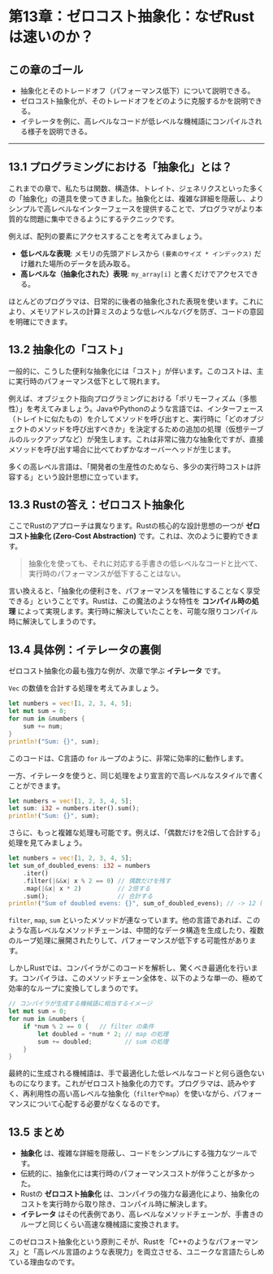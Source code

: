 # 第13章：ゼロコスト抽象化：なぜRustは速いのか？

## この章のゴール
- 抽象化とそのトレードオフ（パフォーマンス低下）について説明できる。
- ゼロコスト抽象化が、そのトレードオフをどのように克服するかを説明できる。
- イテレータを例に、高レベルなコードが低レベルな機械語にコンパイルされる様子を説明できる。

---

## 13.1 プログラミングにおける「抽象化」とは？

これまでの章で、私たちは関数、構造体、トレイト、ジェネリクスといった多くの「抽象化」の道具を使ってきました。抽象化とは、複雑な詳細を隠蔽し、よりシンプルで高レベルなインターフェースを提供することで、プログラマがより本質的な問題に集中できるようにするテクニックです。

例えば、配列の要素にアクセスすることを考えてみましょう。

- **低レベルな表現**: メモリの先頭アドレスから `(要素のサイズ * インデックス)` だけ離れた場所のデータを読み取る。
- **高レベルな（抽象化された）表現**: `my_array[i]` と書くだけでアクセスできる。

ほとんどのプログラマは、日常的に後者の抽象化された表現を使います。これにより、メモリアドレスの計算ミスのような低レベルなバグを防ぎ、コードの意図を明確にできます。

## 13.2 抽象化の「コスト」

一般的に、こうした便利な抽象化には「コスト」が伴います。このコストは、主に実行時のパフォーマンス低下として現れます。

例えば、オブジェクト指向プログラミングにおける「ポリモーフィズム（多態性）」を考えてみましょう。JavaやPythonのような言語では、インターフェース（トレイトに似たもの）を介してメソッドを呼び出すと、実行時に「どのオブジェクトのメソッドを呼び出すべきか」を決定するための追加の処理（仮想テーブルのルックアップなど）が発生します。これは非常に強力な抽象化ですが、直接メソッドを呼び出す場合に比べてわずかなオーバーヘッドが生じます。

多くの高レベル言語は、「開発者の生産性のためなら、多少の実行時コストは許容する」という設計思想に立っています。

## 13.3 Rustの答え：ゼロコスト抽象化

ここでRustのアプローチは異なります。Rustの核心的な設計思想の一つが **ゼロコスト抽象化 (Zero-Cost Abstraction)** です。これは、次のように要約できます。

> 抽象化を使っても、それに対応する手書きの低レベルなコードと比べて、実行時のパフォーマンスが低下することはない。

言い換えると、「抽象化の便利さを、パフォーマンスを犠牲にすることなく享受できる」ということです。Rustは、この魔法のような特性を **コンパイル時の処理** によって実現します。実行時に解決していたことを、可能な限りコンパイル時に解決してしまうのです。

## 13.4 具体例：イテレータの裏側

ゼロコスト抽象化の最も強力な例が、次章で学ぶ **イテレータ** です。

`Vec` の数値を合計する処理を考えてみましょう。

```rust
let numbers = vec![1, 2, 3, 4, 5];
let mut sum = 0;
for num in &numbers {
    sum += num;
}
println!("Sum: {}", sum);
```

このコードは、C言語の `for` ループのように、非常に効率的に動作します。

一方、イテレータを使うと、同じ処理をより宣言的で高レベルなスタイルで書くことができます。

```rust
let numbers = vec![1, 2, 3, 4, 5];
let sum: i32 = numbers.iter().sum();
println!("Sum: {}", sum);
```

さらに、もっと複雑な処理も可能です。例えば、「偶数だけを2倍して合計する」処理を見てみましょう。

```rust
let numbers = vec![1, 2, 3, 4, 5];
let sum_of_doubled_evens: i32 = numbers
    .iter()
    .filter(|&&x| x % 2 == 0) // 偶数だけを残す
    .map(|&x| x * 2)          // 2倍する
    .sum();                   // 合計する
println!("Sum of doubled evens: {}", sum_of_doubled_evens); // -> 12 ( (2*2) + (4*2) )
```

`filter`, `map`, `sum` といったメソッドが連なっています。他の言語であれば、このような高レベルなメソッドチェーンは、中間的なデータ構造を生成したり、複数のループ処理に展開されたりして、パフォーマンスが低下する可能性があります。

しかしRustでは、コンパイラがこのコードを解析し、驚くべき最適化を行います。コンパイラは、このメソッドチェーン全体を、以下のような単一の、極めて効率的なループに変換してしまうのです。

```rust
// コンパイラが生成する機械語に相当するイメージ
let mut sum = 0;
for num in &numbers {
    if *num % 2 == 0 {   // filter の条件
        let doubled = *num * 2; // map の処理
        sum += doubled;         // sum の処理
    }
}
```

最終的に生成される機械語は、手で最適化した低レベルなコードと何ら遜色ないものになります。これがゼロコスト抽象化の力です。プログラマは、読みやすく、再利用性の高い高レベルな抽象化（`filter`や`map`）を使いながら、パフォーマンスについて心配する必要がなくなるのです。

## 13.5 まとめ

- **抽象化** は、複雑な詳細を隠蔽し、コードをシンプルにする強力なツールです。
- 伝統的に、抽象化には実行時のパフォーマンスコストが伴うことが多かった。
- Rustの **ゼロコスト抽象化** は、コンパイラの強力な最適化により、抽象化のコストを実行時から取り除き、コンパイル時に解決します。
- **イテレータ** はその代表例であり、高レベルなメソッドチェーンが、手書きのループと同じくらい高速な機械語に変換されます。

このゼロコスト抽象化という原則こそが、Rustを「C++のようなパフォーマンス」と「高レベル言語のような表現力」を両立させる、ユニークな言語たらしめている理由なのです。
